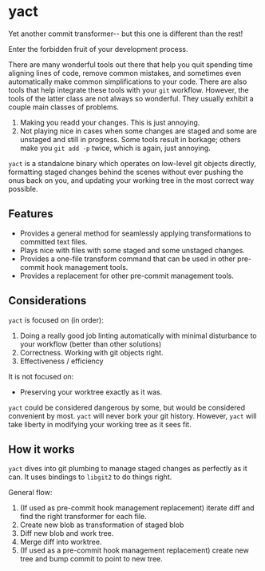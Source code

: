 # yact

Yet another commit transformer-- but this one is different than the rest!

Enter the forbidden fruit of your development process.

There are many wonderful tools out there that help you quit spending time
aligning lines of code, remove common mistakes, and sometimes even automatically
make common simplifications to your code. There are also tools that help
integrate these tools with your `git` workflow. However, the tools of the latter
class are not always so wonderful. They usually exhibit a couple main classes of
problems.

1. Making you readd your changes. This is just annoying.
2. Not playing nice in cases when some changes are staged and some are unstaged
   and still in progress. Some tools result in borkage; others make you
   `git add -p` twice, which is again, just annoying.

`yact` is a standalone binary which operates on low-level git objects directly,
formatting staged changes behind the scenes without ever pushing the onus back
on you, and updating your working tree in the most correct way possible.

## Features

- Provides a general method for seamlessly applying transformations to committed text files.
- Plays nice with files with some staged and some unstaged changes.
- Provides a one-file transform command that can be used in other pre-commit hook management tools.
- Provides a replacement for other pre-commit management tools.

## Considerations

`yact` is focused on (in order):

1. Doing a really good job linting automatically with minimal disturbance to your workflow (better than other solutions)
2. Correctness. Working with git objects right.
3. Effectiveness / efficiency

It is not focused on:

- Preserving your worktree exactly as it was.

`yact` could be considered dangerous by some, but would be considered convenient by most. `yact` will never bork your git history. However, `yact` will take liberty in modifying your working tree as it sees fit.

## How it works

`yact` dives into git plumbing to manage staged changes as perfectly as it can. It uses bindings to `libgit2` to do things right.

General flow:

1. (If used as pre-commit hook management replacement) iterate diff and find the right transformer for each file.
2. Create new blob as transformation of staged blob
3. Diff new blob and work tree.
4. Merge diff into worktree.
5. (If used as a pre-commit hook management replacement) create new tree and bump commit to point to new tree.

